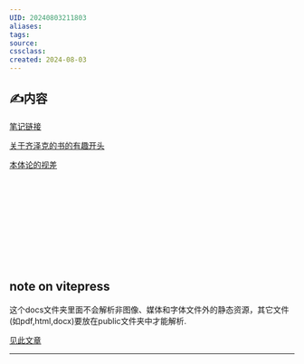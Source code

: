 ```yaml
---
UID: 20240803211803 
aliases: 
tags: 
source: 
cssclass: 
created: 2024-08-03
---
```


## ✍内容

[笔记链接](/笔记/document.pdf)

<a href="https://easygl1der.github.io/MyWebsite/笔记/Obsidian笔记/2024-07-11.html" target="_self">关于齐泽克的书的有趣开头</a>

<a href="https://easygl1der.github.io/MyWebsite/笔记/Obsidian笔记/本体论的视差.html" target="_self">本体论的视差</a>

<object data="https://easygl1der.github.io/MyWebsite/%E7%AC%94%E8%AE%B0/document.pdf" type="application/pdf" width="700px" height="700px">
    <embed src="https://easygl1der.github.io/MyWebsite/%E7%AC%94%E8%AE%B0/document.pdf">    </embed>
</object>

## note on vitepress

这个docs文件夹里面不会解析非图像、媒体和字体文件外的静态资源，其它文件(如pdf,html,docx)要放在public文件夹中才能解析.

[见此文章](https://cloud.tencent.com/developer/article/2423944)

---

